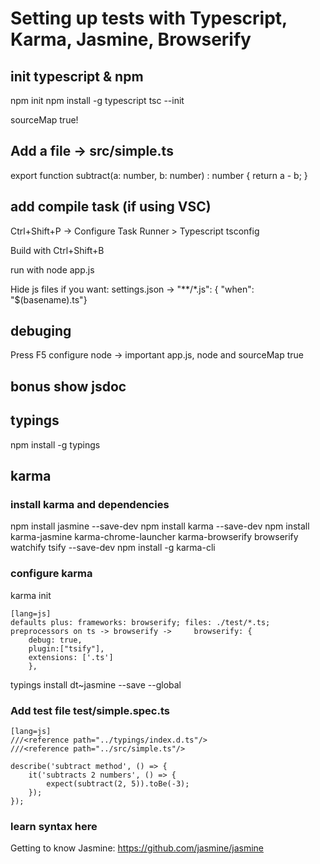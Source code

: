 # Setting up tests with Typescript, Karma, Jasmine, Browserify

## init typescript & npm
npm init
npm install -g typescript
tsc --init

sourceMap true!

## Add a file -> src/simple.ts

export function subtract(a: number, b: number) : number {
    return a - b;
}


## add compile task (if using VSC)
Ctrl+Shift+P -> Configure Task Runner  > Typescript tsconfig

Build with Ctrl+Shift+B

run with node app.js

Hide js files if you want:  settings.json -> "**/*.js": { "when": "$(basename).ts"}

## debuging
Press F5 configure node -> important app.js, node and sourceMap true

## bonus show jsdoc

## typings
npm install -g typings

## karma
### install karma and dependencies
npm install jasmine --save-dev
npm install karma --save-dev
npm install karma-jasmine karma-chrome-launcher karma-browserify browserify watchify tsify --save-dev
npm install -g karma-cli

### configure karma 

karma init

    [lang=js]
    defaults plus: frameworks: browserify; files: ./test/*.ts; preprocessors on ts -> browserify ->     browserify: {
        debug: true,
        plugin:["tsify"],
        extensions: ['.ts']
        },


typings install dt~jasmine --save --global

### Add test file test/simple.spec.ts
    [lang=js]
    ///<reference path="../typings/index.d.ts"/>
    ///<reference path="../src/simple.ts"/>

    describe('subtract method', () => {
        it('subtracts 2 numbers', () => {
            expect(subtract(2, 5)).toBe(-3);
        });
    });

### learn syntax here
Getting to know Jasmine: https://github.com/jasmine/jasmine



